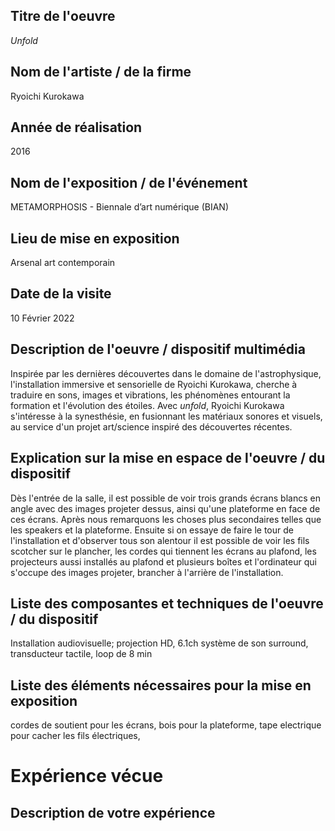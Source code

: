 ## Titre de l'oeuvre
*Unfold*

## Nom de l'artiste / de la firme
Ryoichi Kurokawa

## Année de réalisation
2016

## Nom de l'exposition / de l'événement
METAMORPHOSIS - Biennale d’art numérique (BIAN)

## Lieu de mise en exposition
Arsenal art contemporain

## Date de la visite
10 Février 2022

## Description de l'oeuvre / dispositif multimédia
Inspirée par les dernières découvertes dans le domaine de l'astrophysique, l'installation immersive et sensorielle de Ryoichi Kurokawa, cherche à traduire en sons, images et vibrations, les phénomènes entourant la formation et l'évolution des étoiles. Avec *unfold*, Ryoichi Kurokawa s'intéresse à la synesthésie, en fusionnant les matériaux sonores et visuels, au service d'un projet art/science inspiré des découvertes récentes. 

## Explication sur la mise en espace de l'oeuvre / du dispositif
Dès l'entrée de la salle, il est possible de voir trois grands écrans blancs en angle avec des images projeter dessus, ainsi qu'une plateforme en face de ces écrans. Après nous remarquons les choses plus secondaires telles que les speakers et la plateforme. Ensuite si on essaye de faire le tour de l'installation et d'observer tous son alentour il est possible de voir les fils scotcher sur le plancher, les cordes qui tiennent les écrans au plafond, les projecteurs aussi installés au plafond et plusieurs boîtes et l'ordinateur qui s'occupe des images projeter, brancher à l'arrière de l'installation.

## Liste des composantes et techniques de l'oeuvre / du dispositif 
Installation audiovisuelle; projection HD, 6.1ch système de son surround, transducteur tactile, loop de 8 min

##  Liste des éléments nécessaires pour la mise en exposition
cordes de soutient pour les écrans, bois pour la plateforme, tape electrique pour cacher les fils électriques, 

# Expérience vécue

## Description de votre expérience 

